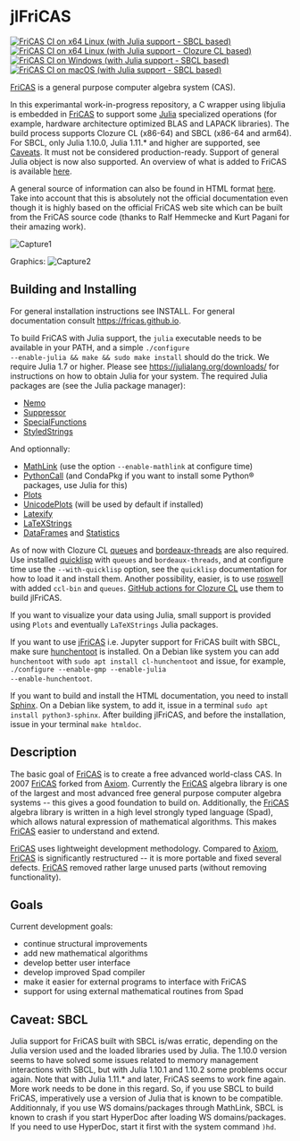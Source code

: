 # jlFriCAS

[![FriCAS CI on x64 Linux (with Julia support - SBCL based)](https://github.com/gvanuxem/jlfricas/actions/workflows/linuxJulia_sbcl.yml/badge.svg)](https://github.com/gvanuxem/jlfricas/actions/workflows/linuxJulia_sbcl.yml)\
[![FriCAS CI on x64 Linux (with Julia support - Clozure CL based)](https://github.com/gvanuxem/jlfricas/actions/workflows/linuxJulia_ccl.yml/badge.svg)](https://github.com/gvanuxem/jlfricas/actions/workflows/linuxJulia_ccl.yml)\
[![FriCAS CI on Windows (with Julia support - SBCL based)](https://github.com/gvanuxem/jlfricas/actions/workflows/windowsJulia_sbcl.yml/badge.svg)](https://github.com/gvanuxem/jlfricas/actions/workflows/windowsJulia_sbcl.yml)\
[![FriCAS CI on macOS (with Julia support - SBCL based)](https://github.com/gvanuxem/jlfricas/actions/workflows/macOS_Julia_sbcl.yml/badge.svg)](https://github.com/gvanuxem/jlfricas/actions/workflows/macOS_Julia_sbcl.yml)


[FriCAS](https://fricas.github.io) is a general purpose computer algebra
system (CAS).

In this experimantal work-in-progress repository, a C wrapper using libjulia is embedded in [FriCAS](https://fricas.github.io/) to support some [Julia](https://julialang.org) specialized operations (for example, hardware architecture optimized BLAS and LAPACK libraries). The build process supports Clozure CL (x86-64) and SBCL (x86-64 and arm64). For SBCL, only Julia 1.10.0, Julia 1.11.* and higher are supported, see [Caveats](#caveat-sbcl). It must not be considered production-ready. Support of general Julia object is now also supported. An overview of what is added to FriCAS is available
[here](https://gvanuxem.github.io/jlfricas.documentation/search.html?q=Julia).

A general source of information can also be found in HTML format [here](https://gvanuxem.github.io/jlfricas.documentation/).
Take into account that this is absolutely not the official documentation even though it is highly based on the official FriCAS web site which can be built from the FriCAS source code (thanks to Ralf Hemmecke and Kurt Pagani for their amazing work).

![Capture1](https://github.com/user-attachments/assets/86832053-744d-452a-a032-60c12ce8b3b4)

Graphics:
![Capture2](https://github.com/user-attachments/assets/b6bd0c9a-feab-438b-9e15-08ba25d7bde3)

## Building and Installing

For general installation instructions see INSTALL. For general documentation
consult <https://fricas.github.io>.

To build FriCAS with Julia support, the <code>julia</code> executable needs to be available in your PATH, and a simple <code>./configure --enable-julia && make && sudo make install</code> should do the trick. We require Julia 1.7 or higher. Please see https://julialang.org/downloads/ for instructions on how to obtain Julia for your system. The required Julia packages are (see the Julia package manager):
 - [Nemo](https://nemocas.github.io/Nemo.jl/stable/)
 - [Suppressor](https://github.com/JuliaIO/Suppressor.jl)
 - [SpecialFunctions](https://specialfunctions.juliamath.org/stable/)
 - [StyledStrings](https://julialang.github.io/StyledStrings.jl/dev/)

 And optionnally:
  - [MathLink](https://github.com/JuliaInterop/MathLink.jl) (use the option `--enable-mathlink` at configure time)
  - [PythonCall](https://juliapy.github.io/PythonCall.jl/stable/) (and CondaPkg if you want to install some Python® packages, use Julia for this)
  - [Plots](https://docs.juliaplots.org/stable/)
  - [UnicodePlots](https://juliaplots.org/UnicodePlots.jl/stable/) (will be used by default if installed)
  - [Latexify](https://github.com/korsbo/Latexify.jl)
  - [LaTeXStrings](https://github.com/JuliaStrings/LaTeXStrings.jl)
  - [DataFrames](https://dataframes.juliadata.org/stable/) and [Statistics](https://juliastats.org/Statistics.jl/dev/)

As of now with Clozure CL [queues](https://github.com/oconnore/queues) and [bordeaux-threads](https://sionescu.github.io/bordeaux-threads/) are also required. Use installed [quicklisp](https://www.quicklisp.org/beta/) with `queues` and `bordeaux-threads`, and at configure time use the `--with-quicklisp` option, see the `quicklisp` documentation for how to load it and install them. Another possibility, easier, is to use [roswell](https://roswell.github.io/) with added `ccl-bin` and `queues`. [GitHub actions for Clozure CL](https://github.com/gvanuxem/jlfricas/blob/master/.github/workflows/linuxJulia_ccl.yml) use them to build jlFriCAS.

If you want to visualize your data using Julia, small support is provided using `Plots` and eventually `LaTeXStrings` Julia packages.

If you want to use [jFriCAS](https://jfricas.readthedocs.io/en/latest/) i.e. Jupyter support for FriCAS built with SBCL, make sure [hunchentoot](https://edicl.github.io/hunchentoot/) is installed. On a Debian like system you can add `hunchentoot` with <code>sudo apt install cl-hunchentoot</code> and issue, for example, <code>./configure --enable-gmp --enable-julia --enable-hunchentoot</code>.

If you want to build and install the HTML documentation,
you need to install [Sphinx](https://www.sphinx-doc.org/en/master/). On a Debian like system, to add it, issue in a
terminal <code>sudo apt install python3-sphinx</code>.
After building jlFriCAS, and before the installation, issue in your terminal
<code>make htmldoc</code>.

## Description

The basic goal of [FriCAS](https://fricas.github.io) is to create a free
advanced world-class CAS. In 2007 [FriCAS](https://fricas.github.io)
forked from [Axiom](http://axiom-developer.org). Currently the
[FriCAS](https://fricas.github.io) algebra library is one of the largest
and most advanced free general purpose computer algebra systems \-- this
gives a good foundation to build on. Additionally, the
[FriCAS](https://fricas.github.io) algebra library is written in a high
level strongly typed language (Spad), which allows natural expression of
mathematical algorithms. This makes [FriCAS](https://fricas.github.io)
easier to understand and extend.

[FriCAS](https://fricas.github.io) uses lightweight development
methodology. Compared to [Axiom](http://axiom-developer.org),
[FriCAS](https://fricas.github.io) is significantly restructured \-- it
is more portable and fixed several defects.
[FriCAS](https://fricas.github.io) removed rather large unused parts
(without removing functionality).

## Goals

Current development goals:

-   continue structural improvements
-   add new mathematical algorithms
-   develop better user interface
-   develop improved Spad compiler
-   make it easier for external programs to interface with FriCAS
-   support for using external mathematical routines from Spad

## Caveat: SBCL

Julia support for FriCAS built with SBCL is/was erratic, depending on the Julia version used and the loaded libraries used by Julia. The 1.10.0 version seems to have solved some issues related to memory management interactions with SBCL, but with Julia 1.10.1 and 1.10.2 some problems occur again. Note that with Julia 1.11.* and later, FriCAS seems to work fine again. More work needs to be done in this regard. So, if you use SBCL to build FriCAS, imperatively use a version of Julia that is known to be compatible. Additionnaly, if you use WS domains/packages through MathLink,
SBCL is known to crash if you start HyperDoc after loading WS domains/packages. If you need to use
HyperDoc, start it first with the system command `)hd`.
